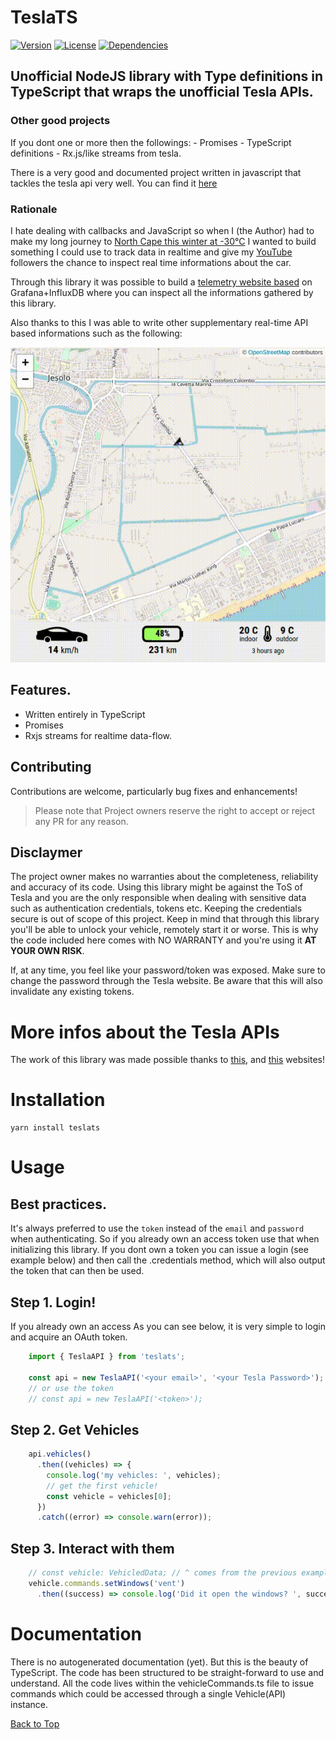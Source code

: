 # TeslaTS
[![Version](http://img.shields.io/npm/v/teslats.png)](https://www.npmjs.org/package/teslats)
[![License](https://img.shields.io/npm/l/teslats.svg)](https://github.com/vekexasia/tesla-ts/blob/master/LICENSE)
[![Dependencies](https://david-dm.org/mseminatore/TeslaJS.svg)](https://david-dm.org/vekexasia/tesla-ts)

## Unofficial NodeJS library with Type definitions in TypeScript that wraps the unofficial Tesla APIs.

### Other good projects

If you dont one or more then the followings:
    - Promises
    - TypeScript definitions
    - Rx.js/like streams from tesla.

There is a very good and documented project written in javascript that tackles the tesla api very well. You can find it [here](https://github.com/mseminatore/TeslaJS#readme)


### Rationale

I hate dealing with callbacks and JavaScript so when I (the Author) had to make my long journey to [North Cape this winter at -30°C](https://arcticexpedition.teslaclub.it/) I wanted to build something I could use
to track data in realtime and give my [YouTube](https://www.youtube.com/channel/UCiUU7WbjHk8kfspv60pLQ9w) followers the chance to inspect real time informations about the car.

Through this library it was possible to build a [telemetry website based](https://arctic-telemetry.teslaclub.it/d/7fYXwfEWk/tesla-club-italy-arctic-expedition-dashboard?orgId=1) on Grafana+InfluxDB where you can inspect all the informations gathered by this library.

Also thanks to this I was able to write other supplementary real-time API based informations such as the following:


![](assets/live-telemetry.gif)


## Features.

 - Written entirely in TypeScript
 - Promises
 - Rxjs streams for realtime data-flow.

## Contributing

Contributions are welcome, particularly bug fixes and enhancements!

> Please note that Project owners reserve the right to accept or reject any PR
> for any reason.

## Disclaymer

The project owner makes no warranties about the completeness, reliability and accuracy of its code.
Using this library might be against the ToS of Tesla and you are the only responsible when dealing with sensitive data
such as authentication credentials, tokens etc. 
Keeping the credentials secure is out of scope of this project.
Keep in mind that through this library you'll be able to unlock your vehicle, remotely start it or worse. This is why 
the code included here comes with NO WARRANTY and you're using it **AT YOUR OWN RISK**. 

If, at any time, you feel like your password/token was exposed. Make sure to change the password through the Tesla website. Be aware that this will also invalidate any existing tokens.

# More infos about the Tesla APIs

The work of this library was made possible thanks to [this](https://tesla-api.timdorr.com/), and [this](https://www.teslaapi.io/) websites!

# Installation

    yarn install teslats
    
# Usage

## Best practices.

It's always preferred to use the `token` instead of the `email` and `password` when authenticating. So if you already
own an access token use that when initializing this library.
If you dont own a token you can issue a login (see example below) and then call the .credentials method, which will also output the token that can then be used.  


## Step 1. Login!

If you already own an access
As you can see below, it is very simple to login and acquire an OAuth token.

```typescript
    import { TeslaAPI } from 'teslats';
  
    const api = new TeslaAPI('<your email>', '<your Tesla Password>');
    // or use the token
    // const api = new TeslaAPI('<token>');
```

## Step 2. Get Vehicles

```typescript
    api.vehicles()
      .then((vehicles) => {
        console.log('my vehicles: ', vehicles);
        // get the first vehicle!
        const vehicle = vehicles[0];
      })
      .catch((error) => console.warn(error));
```

## Step 3. Interact with them
    
```typescript
    // const vehicle: VehicledData; // ^ comes from the previous example.
    vehicle.commands.setWindows('vent')
      .then((success) => console.log('Did it open the windows? ', success));
```


# Documentation

There is no autogenerated documentation (yet). But this is the beauty of TypeScript. The code has been structured
to be straight-forward to use and understand. All the code lives within the vehicleCommands.ts file to issue commands which could be accessed through a single Vehicle(API) instance.


[Back to Top](#teslats)
